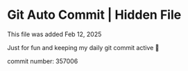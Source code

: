 # Git Auto Commit | Hidden File

This file was added Feb 12, 2025

Just for fun and keeping my daily git commit active 🤪

commit number: 357006
